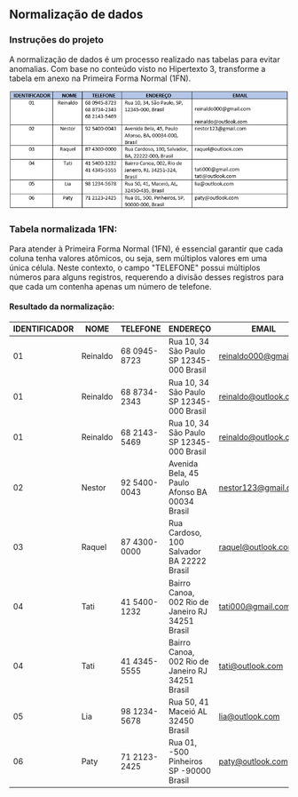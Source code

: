 ## Normalização de dados

### Instruções do projeto

A normalização de dados é um processo realizado nas tabelas para evitar anomalias. Com base no conteúdo visto no Hipertexto 3, transforme a tabela em anexo na Primeira Forma Normal (1FN).

![imagem01](Imagem01.png)

### Tabela normalizada 1FN:

Para atender à Primeira Forma Normal (1FN), é essencial garantir que cada coluna tenha valores atômicos, ou seja, sem múltiplos valores em uma única célula. Neste contexto, o campo "TELEFONE" possui múltiplos números para alguns registros, requerendo a divisão desses registros para que cada um contenha apenas um número de telefone.

#### Resultado da normalização:

| IDENTIFICADOR |   NOME   |   TELEFONE    |                ENDEREÇO                |               EMAIL                |
|---------------|----------|---------------|----------------------------------------|------------------------------------|
|       01      | Reinaldo | 68 0945-8723  | Rua 10, 34 São Paulo SP 12345-000 Brasil |  reinaldo000@gmail.com             |
|       01      | Reinaldo | 68 8734-2343  | Rua 10, 34 São Paulo SP 12345-000 Brasil |  reinaldo@outlook.com              |
|       01      | Reinaldo | 68 2143-5469  | Rua 10, 34 São Paulo SP 12345-000 Brasil |  reinaldo@outlook.com              |
|       02      |  Nestor  | 92 5400-0043  | Avenida Bela, 45 Paulo Afonso BA 00034 Brasil |  nestor123@gmail.com              |
|       03      |  Raquel  | 87 4300-0000  | Rua Cardoso, 100 Salvador BA 22222 Brasil  |  raquel@outlook.com               |
|       04      |   Tati   | 41 5400-1232  | Bairro Canoa, 002 Rio de Janeiro RJ 34251 Brasil |  tati000@gmail.com               |
|       04      |   Tati   | 41 4345-5555  | Bairro Canoa, 002 Rio de Janeiro RJ 34251 Brasil |  tati@outlook.com                |
|       05      |   Lia    | 98 1234-5678  | Rua 50, 41 Maceió AL 32450 Brasil        |  lia@outlook.com                  |
|       06      |   Paty   | 71 2123-2425  | Rua 01, -500 Pinheiros SP -90000 Brasil |  paty@outlook.com                 |

